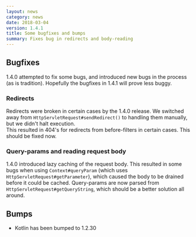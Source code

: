 ```yaml
---
layout: news
category: news
date: 2018-03-04
version: 1.4.1
title: Some bugfixes and bumps
summary: Fixes bug in redirects and body-reading
---
```


## Bugfixes
1.4.0 attempted to fix some bugs, and introduced new bugs in the process (as is tradition).
Hopefully the bugfixes in 1.4.1 will prove less buggy.

### Redirects 
Redirects were broken in certain cases by the 1.4.0 release. We switched away from 
`HttpServletRequest#sendRedirect()` to handling them manually, but we didn't halt execution.  
This resulted in 404's for redirects from before-filters in certain cases. This should be fixed now.

### Query-params and reading request body
1.4.0 introduced lazy caching of the request body. This resulted in some bugs when using `Context#queryParam`
(which uses `HttpServletRequest#getParameter`), which caused the body to be drained before it could be cached. 
Query-params are now parsed from `HttpServletRequest#getQueryString`, which should be a 
better solution all around.

## Bumps
* Kotlin has been bumped to 1.2.30
